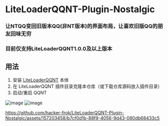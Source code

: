 # LiteLoaderQQNT-Plugin-Nostalgic


### 让NTQQ变回旧版本QQ(非NT版本)的界面布局，让喜欢旧版QQ的朋友回味无穷
### 目前仅支持LiteLoaderQQNT1.0.0及以上版本


## 用法

1. 安装 [LiteLoaderQQNT](https://github.com/mo-jinran/LiteLoaderQQNT) 本体
2. 在 LiteLoaderQQNT 插件目录克隆本仓库（或下载仓库源码放入插件目录）
3. 启动/重启 QQNT


![image](https://github.com/hacker-frok/LiteLoaderQQNT-Plugin-Nostalgic/assets/157203458/7dd127bf-b56b-4e0e-b404-10cc6e4583cb)
![image](https://github.com/hacker-frok/LiteLoaderQQNT-Plugin-Nostalgic/assets/157203458/9174d205-abc4-4db5-aa1e-de2f49118abd)



https://github.com/hacker-frok/LiteLoaderQQNT-Plugin-Nostalgic/assets/157203458/b7cf0d1b-88f9-4056-9d43-080db68433c5



